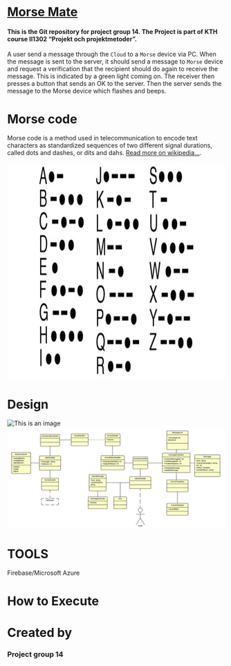 
#  [Morse Mate](https://github.com/HenningWigforss/II1302)
#### This is the Git repository for project group 14. The Project is part of KTH course II1302 “Projekt och projektmetoder”. 

A user send a message through the `Cloud` to a `Morse` device via PC.
When the message is sent to the server, it should send a message to `Morse` device and request a verification that the recipient should do again to receive the message. This is indicated by a green light coming on. 
The receiver then presses a button that sends an OK to the server. Then the server sends the message to the Morse device which flashes and beeps.

# Morse code 
Morse code is a method used in telecommunication to encode text characters as standardized sequences of two different signal durations, called dots and dashes, or dits and dahs. [Read more on wikipedia...](https://en.wikipedia.org/wiki/Morse_code).

<p align="center"><a><img src="https://github.com/HenningWigforss/II1302/blob/main/icons/mars.jpg" alt="Morse code" width="900" height="500"/></a></p>

# Design
![This is an image](https://github.com/HenningWigforss/II1302/blob/main/icons/Arbetstavla%20grupp%2014%20-%20produkt%20id%C3%A9%20(1).jpeg)
![This is an image](https://github.com/HenningWigforss/II1302/blob/main/icons/Arbetstavla%20grupp%2014%20-%20Konceptmodell.png)

# TOOLS  
Firebase/Microsoft Azure



# How to Execute

# Created by
### Project group 14
 

